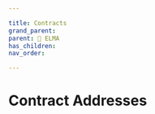 ```yaml
---

title: Contracts
grand_parent:
parent: 🏦 ELMA
has_children:
nav_order:

---
```


# Contract Addresses
